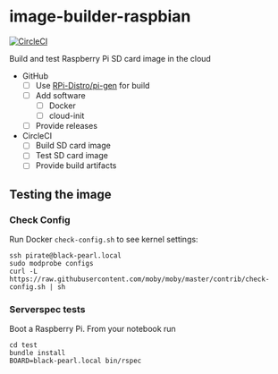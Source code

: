 # image-builder-raspbian

[![CircleCI](https://circleci.com/gh/StefanScherer/image-builder-raspbian/tree/master.svg?style=svg)](https://circleci.com/gh/StefanScherer/image-builder-raspbian/tree/master)

Build and test Raspberry Pi SD card image in the cloud

* GitHub
  * [ ] Use [RPi-Distro/pi-gen](https://github.com/RPi-Distro/pi-gen) for build
  * [ ] Add software
    * [ ] Docker
    * [ ] cloud-init
  * [ ] Provide releases
* CircleCI
  * [ ] Build SD card image
  * [ ] Test SD card image
  * [ ] Provide build artifacts

## Testing the image

### Check Config

Run Docker `check-config.sh` to see kernel settings:

```
ssh pirate@black-pearl.local
sudo modprobe configs
curl -L https://raw.githubusercontent.com/moby/moby/master/contrib/check-config.sh | sh
```

### Serverspec tests

Boot a Raspberry Pi. From your notebook run

```
cd test
bundle install
BOARD=black-pearl.local bin/rspec
```
